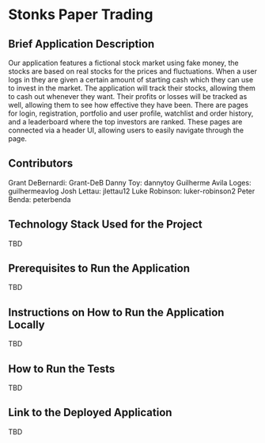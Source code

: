 # Stonks Paper Trading

## Brief Application Description
Our application features a fictional stock market using fake money, the stocks are based on real stocks for the prices and fluctuations. When a user logs in they are given a certain amount of starting cash which they can use to invest in the market. The application will track their stocks, allowing them to cash out whenever they want. Their profits or losses will be tracked as well, allowing them to see how effective they have been.
There are pages for login, registration, portfolio and user profile, watchlist and order history, and a leaderboard where the top investors are ranked. These pages are connected via a header UI, allowing users to easily navigate through the page. 

## Contributors
Grant DeBernardi: Grant-DeB
Danny Toy: dannytoy
Guilherme Avila Loges: guilhermeavlog
Josh Lettau: jlettau12
Luke Robinson: luker-robinson2
Peter Benda: peterbenda

## Technology Stack Used for the Project
TBD

## Prerequisites to Run the Application
TBD

## Instructions on How to Run the Application Locally
TBD

## How to Run the Tests
TBD

## Link to the Deployed Application
TBD
